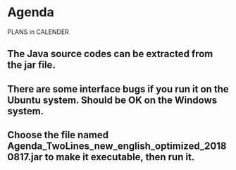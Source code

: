 # Agenda
PLANS in CALENDER

## The Java source codes can be extracted from the jar file.

## There are some interface bugs if you run it on the Ubuntu system. Should be OK on the Windows system.

## Choose the file named Agenda_TwoLines_new_english_optimized_20180817.jar to make it executable, then run it.

